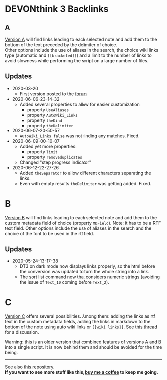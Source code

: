 # DEVONthink 3 Backlinks  

## A  
[Version A][1] will find links leading to each selected note and add them to the bottom of the text preceded by the delimiter of choice.  
Other options include the use of aliases in the search, the choice wiki links type (automatic and `[[bracketed]]`) and a limit to the number of links to avoid slowness while performing the script on a large number of files.
  
## Updates  
- 2020-03-20  
    - First version posted to the [forum][2]  
- 2020-06-06-23-14-32  
    - Added several properties to allow for easier customization  
        - property `UseAliases`  
        - property `AutoWiki_Links`  
        - property `theKind`  
        - property `theDelimiter`  
- 2020-06-07-20-50-57  
    - `AutoWiki_Links false` was not finding any matches. Fixed.  
- 2020-06-09-00-10-07  
    - Added yet more properties:  
        - property `limit`  
        - property `removeduplicates`  
    - Changed "step progress indicator" 
- 2020-06-12-22-27-26 
	- Added `theSeparator` to allow different characters separating the links.
	- Even with empty results `theDelimiter` was getting added. Fixed.

  
# B  

[Version B][3] will find links leading to each selected note and add them to the custom metadata field of choice (property `MDField`). Note: it has to be a RTF text field.
Other options include the use of aliases in the search and the choice of the font to be used in the rtf field.

## Updates
- 2020-05-24-13-17-38 
	- DT3 on dark mode now displays links properly, so the html before the conversion was updated to turn the whole string into a link. 
	- The sort list command now that considers numeric strings (avoiding the issue of `Text_10` coming before `Text_2`).

# C

[Version C][4] offers several possibilities. Among them: adding the links as rtf text in the custom metadata fields, adding the links in markdown to the bottom of the note using auto wiki links or `[[wiki links]]`. See [this thread][5] for a discussion.

Warning: this is an older version that combined features of versions A and B into a single script. It is now behind them and should be avoided for the time being.


---

See also [this repository][6].  
**If you want to see more stuff like this, [buy me a coffee][7] to keep me going.**

[1]:	Retrieve_Backlinks_A.md
[2]:	https://discourse.devontechnologies.com/t/return-links-back-links
[3]:	Retrieve_Backlinks_B.md
[4]:	Retrieve_Backlinks_C.md
[5]:	https://discourse.devontechnologies.com/t/return-links-back-links
[6]:	https://github.com/bcdavasconcelos/DEVONthink-3
[7]:	https://www.buymeacoffee.com/bcdavasconcelos